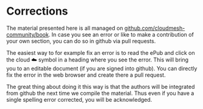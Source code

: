 # Corrections

The material presented here is all managed on [github.com/cloudmesh-community/book](https://github.com/cloudmesh-community/book). In case you see an error or like to make a contribution of your own section, you can do so in github via pull requests.

The easiest way to for example fix an error is to read the ePub and click on the cloud :cloud: symbol in a heading where you see the error. This will bring you to an editable document (if you are signed into github). You can directly fix the error in the web browser and create there a pull request.

The great thing about doing it this way is that the authors will be integrated from github the next time we compile the material. Thus even if you have a single spelling error corrected, you will be acknowledged.

